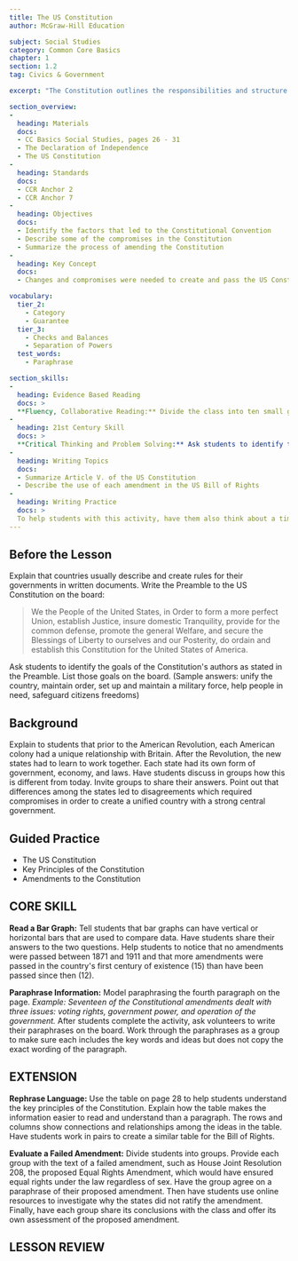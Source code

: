 ```yaml
---
title: The US Constitution
author: McGraw-Hill Education

subject: Social Studies
category: Common Core Basics
chapter: 1
section: 1.2
tag: Civics & Government

excerpt: "The Constitution outlines the responsibilities and structure of the government. It also describes the rights of citizens. The Constitution can be changed, but changes have been made only a few times in more than two hundred years."

section_overview:
-
  heading: Materials
  docs:
  - CC Basics Social Studies, pages 26 - 31
  - The Declaration of Independence
  - The US Constitution
-
  heading: Standards
  docs:
  - CCR Anchor 2
  - CCR Anchor 7
-
  heading: Objectives
  docs:
  - Identify the factors that led to the Constitutional Convention
  - Describe some of the compromises in the Constitution
  - Summarize the process of amending the Constitution
-
  heading: Key Concept
  docs:
  - Changes and compromises were needed to create and pass the US Constitution.

vocabulary:
  tier_2:
    - Category
    - Guarantee
  tier_3:
    - Checks and Balances
    - Separation of Powers
  test_words:
    - Paraphrase

section_skills:
-
  heading: Evidence Based Reading
  docs: >
  **Fluency, Collaborative Reading:** Divide the class into ten small groups. Assign each group an amendment from the Bill of Rights. Ask each group to silently read their assigned amendment and discuss its meaning. Then have the group practice reading it aloud together until they can read it smoothly. Have a leader from each group read their amendment aloud to the class and explain its meaning.
-
  heading: 21st Century Skill
  docs: >
  **Critical Thinking and Problem Solving:** Ask students to identify the problem that supporters of the Constitution faced in trying to get it passed. (Sample answer: pressure from the people to add measures protecting the people's rights and freedoms) Ask students whether they believe the framers of the Constitution came up with an effective solution. If there is dissent, divide the class into two groups - one that approves of the framers' solution and one that does not. Ask each group to discuss and list members' arguments. Then moderate a debate between the two groups.
-
  heading: Writing Topics
  docs:
  - Summarize Article V. of the US Constitution
  - Describe the use of each amendment in the US Bill of Rights
-
  heading: Writing Practice
  docs: >
  To help students with this activity, have them also think about a time when they were part of a group in which one person had all the responsibility. Students should discuss how this may or may not have been a good situation for them or for the group. Have students use this comparison to help them when completing the writing activity.
---
```

## Before the Lesson

Explain that countries usually describe and create rules for their governments in written documents. Write the Preamble to the US Constitution on the board:

> We the People of the United States, in Order to form a more perfect Union, establish Justice, insure domestic Tranquility, provide for the common defense, promote the general Welfare, and secure the Blessings of Liberty to ourselves and our Posterity, do ordain and establish this Constitution for the United States of America.

Ask students to identify the goals of the Constitution's authors as stated in the Preamble. List those goals on the board. (Sample answers: unify the country, maintain order, set up and maintain a military force, help people in need, safeguard citizens freedoms)

## Background

Explain to students that prior to the American Revolution, each American colony had a unique relationship with Britain. After the Revolution, the new states had to learn to work together. Each state had its own form of government, economy, and laws. Have students discuss in groups how this is different from today. Invite groups to share their answers. Point out that differences among the states led to disagreements which required compromises in order to create a unified country with a strong central government.

## Guided Practice

  * The US Constitution
  * Key Principles of the Constitution
  * Amendments to the Constitution

## CORE SKILL
**Read a Bar Graph:** Tell students that bar graphs can have vertical or horizontal bars that are used to compare data. Have students share their answers to the two questions. Help students to notice that no amendments were passed between 1871 and 1911 and that more amendments were passed in the country's first century of existence (15) than have been passed since then (12).

**Paraphrase Information:** Model paraphrasing the fourth paragraph on the page. *Example: Seventeen of the Constitutional amendments dealt with three issues: voting rights, government power, and operation of the government.* After students complete the activity, ask volunteers to write their paraphrases on the board. Work through the paraphrases as a group to make sure each includes the key words and ideas but does not copy the exact wording of the paragraph.

## EXTENSION
**Rephrase Language:** Use the table on page 28 to help students understand the key principles of the Constitution. Explain how the table makes the information easier to read and understand than a paragraph. The rows and columns show connections and relationships among the ideas in the table. Have students work in pairs to create a similar table for the Bill of Rights.

**Evaluate a Failed Amendment:** Divide students into groups. Provide each group with the text of a failed amendment, such as House Joint Resolution 208, the proposed Equal Rights Amendment, which would have ensured equal rights under the law regardless of sex. Have the group agree on a paraphrase of their proposed amendment. Then have students use online resources to investigate why the states did not ratify the amendment. Finally, have each group share its conclusions with the class and offer its own assessment of the proposed amendment.

## LESSON REVIEW